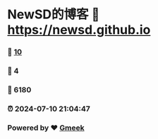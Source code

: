 # NewSD的博客 :link: https://newsd.github.io 
### :page_facing_up: [10](https://newsd.github.io/tag.html) 
### :speech_balloon: 4 
### :hibiscus: 6180 
### :alarm_clock: 2024-07-10 21:04:47 
### Powered by :heart: [Gmeek](https://github.com/Meekdai/Gmeek)
